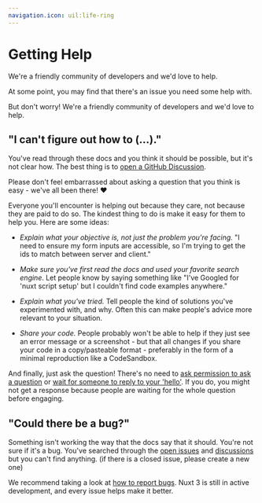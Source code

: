 ```yaml
---
navigation.icon: uil:life-ring
---
```


# Getting Help

We're a friendly community of developers and we'd love to help.

At some point, you may find that there's an issue you need some help with.

But don't worry! We're a friendly community of developers and we'd love to help.

## "I can't figure out how to (...)."

You've read through these docs and you think it should be possible, but it's not clear how. The best thing is to [open a GitHub Discussion](https://github.com/nuxt/nuxt/discussions).

Please don't feel embarrassed about asking a question that you think is easy - we've all been there! ❤️

Everyone you'll encounter is helping out because they care, not because they are paid to do so. The kindest thing to do is make it easy for them to help you. Here are some ideas:

* _Explain what your objective is, not just the problem you're facing._ "I need to ensure my form inputs are accessible, so I'm trying to get the ids to match between server and client."

* _Make sure you've first read the docs and used your favorite search engine_. Let people know by saying something like "I've Googled for 'nuxt script setup' but I couldn't find code examples anywhere."

* _Explain what you've tried._ Tell people the kind of solutions you've experimented with, and why. Often this can make people's advice more relevant to your situation.

* _Share your code._ People probably won't be able to help if they just see an error message or a screenshot - but that all changes if you share your code in a copy/pasteable format - preferably in the form of a minimal reproduction like a CodeSandbox.

And finally, just ask the question! There's no need to [ask permission to ask a question](https://dontasktoask.com/) or [wait for someone to reply to your 'hello'](https://www.nohello.com/). If you do, you might not get a response because people are waiting for the whole question before engaging.

## "Could there be a bug?"

Something isn't working the way that the docs say that it should. You're not sure if it's a bug. You've searched through the [open issues](https://github.com/nuxt/nuxt/issues) and [discussions](https://github.com/nuxt/nuxt/discussions) but you can't find anything. (if there is a closed issue, please create a new one)

We recommend taking a look at [how to report bugs](/community/reporting-bugs). Nuxt 3 is still in active development, and every issue helps make it better.

